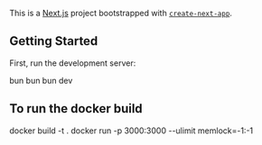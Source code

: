 This is a [Next.js](https://nextjs.org/) project bootstrapped with [`create-next-app`](https://github.com/vercel/next.js/tree/canary/packages/create-next-app).

## Getting Started

First, run the development server:

bun bun
bun dev

## To run the docker build 
docker build -t <nameOfTheContainer> .
docker run -p 3000:3000 --ulimit memlock=-1:-1 <nameOfTheContainer>